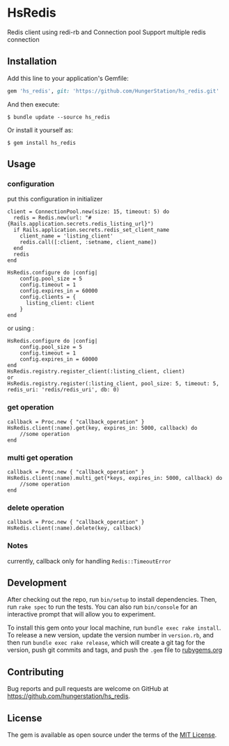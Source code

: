 # HsRedis

Redis client using redi-rb and Connection pool
Support multiple redis connection

## Installation

Add this line to your application's Gemfile:

```ruby
gem 'hs_redis', git: 'https://github.com/HungerStation/hs_redis.git'
```

And then execute:

    $ bundle update --source hs_redis

Or install it yourself as:

    $ gem install hs_redis

## Usage
### configuration
put this configuration in initializer
```
client = ConnectionPool.new(size: 15, timeout: 5) do
  redis = Redis.new(url: "#{Rails.application.secrets.redis_listing_url}")
  if Rails.application.secrets.redis_set_client_name
    client_name = 'listing_client'
    redis.call([:client, :setname, client_name])
  end
  redis
end

HsRedis.configure do |config|
    config.pool_size = 5
    config.timeout = 1
    config.expires_in = 60000
    config.clients = {
      listing_client: client
    }
end
```

or using :
```
HsRedis.configure do |config|
    config.pool_size = 5
    config.timeout = 1
    config.expires_in = 60000
end
HsRedis.registry.register_client(:listing_client, client)
or
HsRedis.registry.register(:listing_client, pool_size: 5, timeout: 5, redis_uri: 'redis/redis_uri', db: 0)
```
### get operation
```
callback = Proc.new { "callback_operation" }
HsRedis.client(:name).get(key, expires_in: 5000, callback) do
    //some operation
end
```

### multi get operation
```
callback = Proc.new { "callback_operation" }
HsRedis.client(:name).multi_get(*keys, expires_in: 5000, callback) do
    //some operation
end
```

### delete operation
```
callback = Proc.new { "callback_operation" }
HsRedis.client(:name).delete(key, callback)
```

### Notes
currently, callback only for handling `Redis::TimeoutError`

## Development

After checking out the repo, run `bin/setup` to install dependencies. Then, run `rake spec` to run the tests. You can also run `bin/console` for an interactive prompt that will allow you to experiment.

To install this gem onto your local machine, run `bundle exec rake install`. To release a new version, update the version number in `version.rb`, and then run `bundle exec rake release`, which will create a git tag for the version, push git commits and tags, and push the `.gem` file to [rubygems.org](https://rubygems.org)

## Contributing

Bug reports and pull requests are welcome on GitHub at https://github.com/hungerstation/hs_redis.

## License

The gem is available as open source under the terms of the [MIT License](https://opensource.org/licenses/MIT).
